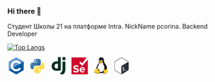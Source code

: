 ### Hi there 👋
Студент Школы 21 на платформе Intra.
NickName pcorina.
Backend Developer
<!-- ![pcorina's 42 stats](https://badge42.vercel.app/api/v2/cl445u09f001109jr6w9u48qd/stats?cursusId=21&coalitionId=99)</br> -->
[![Top Langs](https://github-readme-stats.vercel.app/api/top-langs/?username=xdarov&layout=compact&theme=onedark)](https://github.com/anuraghazra/github-readme-stats)

<!-- ![jlamonic's 42 stats](https://badge42.vercel.app/api/v2/cl1penniy001109muf8ttfi4l/stats?cursusId=21&coalitionId=104)</br>
 -->

<div>
  <img src="https://github.com/devicons/devicon/blob/master/icons/c/c-original.svg" width="40" height="40"/>&nbsp;
  <img src="https://github.com/devicons/devicon/blob/master/icons/python/python-original.svg" width="40" height="40"/>&nbsp;
  <img src="https://github.com/devicons/devicon/blob/master/icons/django/django-plain.svg" width="40" height="40"/>&nbsp;
  <img src="https://github.com/devicons/devicon/blob/master/icons/selenium/selenium-original.svg" width="40" height="40"/>&nbsp;
  <img src="https://github.com/devicons/devicon/blob/master/icons/linux/linux-original.svg" width="40" height="40"/>&nbsp;
  <img src="https://github.com/devicons/devicon/blob/master/icons/bash/bash-plain.svg" width="40" height="40"/>&nbsp;
</div>
